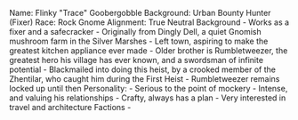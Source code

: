 Name: Flinky "Trace" Goobergobble
Background: Urban Bounty Hunter (Fixer)
Race: Rock Gnome
Alignment: True Neutral
Background
    - Works as a fixer and a safecracker
    - Originally from Dingly Dell, a quiet Gnomish mushroom farm in the Silver Marshes
    - Left town, aspiring to make the greatest kitchen appliance ever made
    - Older brother is Rumbletweezer, the greatest hero his village has ever known, and a swordsman of infinite potential
    - Blackmailed into doing this heist, by a crooked member of the Zhentilar, who caught him during the First Heist
    - Rumbletweezer remains locked up until then
Personality:
    - Serious to the point of mockery
    - Intense, and valuing his relationships
    - Crafty, always has a plan
    - Very interested in travel and architecture
Factions
    -
